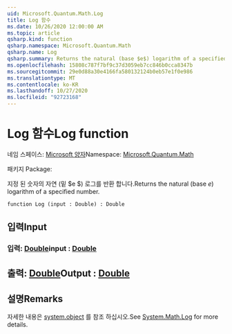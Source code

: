 ```yaml
---
uid: Microsoft.Quantum.Math.Log
title: Log 함수
ms.date: 10/26/2020 12:00:00 AM
ms.topic: article
qsharp.kind: function
qsharp.namespace: Microsoft.Quantum.Math
qsharp.name: Log
qsharp.summary: Returns the natural (base $e$) logarithm of a specified number.
ms.openlocfilehash: 15808c787f7bf9c37d3059eb7cc846b0cca8347b
ms.sourcegitcommit: 29e0d88a30e4166fa580132124b0eb57e1f0e986
ms.translationtype: MT
ms.contentlocale: ko-KR
ms.lasthandoff: 10/27/2020
ms.locfileid: "92723168"
---
```

# <a name="log-function"></a><span data-ttu-id="0d3fe-102">Log 함수</span><span class="sxs-lookup"><span data-stu-id="0d3fe-102">Log function</span></span>

<span data-ttu-id="0d3fe-103">네임 스페이스: [Microsoft 양자](xref:Microsoft.Quantum.Math)</span><span class="sxs-lookup"><span data-stu-id="0d3fe-103">Namespace: [Microsoft.Quantum.Math](xref:Microsoft.Quantum.Math)</span></span>

<span data-ttu-id="0d3fe-104">패키지 [](https://nuget.org/packages/)</span><span class="sxs-lookup"><span data-stu-id="0d3fe-104">Package: [](https://nuget.org/packages/)</span></span>


<span data-ttu-id="0d3fe-105">지정 된 숫자의 자연 (밑 $e $) 로그를 반환 합니다.</span><span class="sxs-lookup"><span data-stu-id="0d3fe-105">Returns the natural (base $e$) logarithm of a specified number.</span></span>

```qsharp
function Log (input : Double) : Double
```


## <a name="input"></a><span data-ttu-id="0d3fe-106">입력</span><span class="sxs-lookup"><span data-stu-id="0d3fe-106">Input</span></span>

### <a name="input--double"></a><span data-ttu-id="0d3fe-107">입력: [Double](xref:microsoft.quantum.lang-ref.double)</span><span class="sxs-lookup"><span data-stu-id="0d3fe-107">input : [Double](xref:microsoft.quantum.lang-ref.double)</span></span>





## <a name="output--double"></a><span data-ttu-id="0d3fe-108">출력: [Double](xref:microsoft.quantum.lang-ref.double)</span><span class="sxs-lookup"><span data-stu-id="0d3fe-108">Output : [Double](xref:microsoft.quantum.lang-ref.double)</span></span>



## <a name="remarks"></a><span data-ttu-id="0d3fe-109">설명</span><span class="sxs-lookup"><span data-stu-id="0d3fe-109">Remarks</span></span>

<span data-ttu-id="0d3fe-110">자세한 내용은 [system.object](https://docs.microsoft.com/dotnet/api/system.math.log) 를 참조 하십시오.</span><span class="sxs-lookup"><span data-stu-id="0d3fe-110">See [System.Math.Log](https://docs.microsoft.com/dotnet/api/system.math.log) for more details.</span></span>